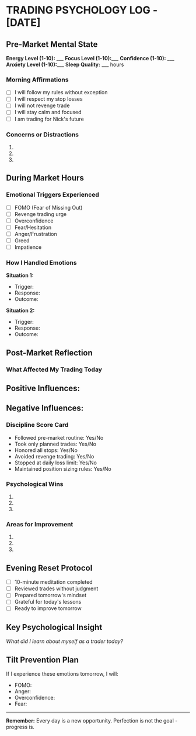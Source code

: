 # TRADING PSYCHOLOGY LOG - [DATE]

## Pre-Market Mental State

**Energy Level (1-10):** ___
**Focus Level (1-10):**___
**Confidence (1-10):** ___
**Anxiety Level (1-10):**___
**Sleep Quality:** ___ hours

### Morning Affirmations

- [ ] I will follow my rules without exception
- [ ] I will respect my stop losses
- [ ] I will not revenge trade
- [ ] I will stay calm and focused
- [ ] I am trading for Nick's future

### Concerns or Distractions

1.
2.
3.

## During Market Hours

### Emotional Triggers Experienced

- [ ] FOMO (Fear of Missing Out)
- [ ] Revenge trading urge
- [ ] Overconfidence
- [ ] Fear/Hesitation
- [ ] Anger/Frustration
- [ ] Greed
- [ ] Impatience

### How I Handled Emotions

**Situation 1:**

- Trigger:
- Response:
- Outcome:

**Situation 2:**

- Trigger:
- Response:
- Outcome:

## Post-Market Reflection

### What Affected My Trading Today

**Positive Influences:**
-

**Negative Influences:**
-

### Discipline Score Card

- Followed pre-market routine: Yes/No
- Took only planned trades: Yes/No
- Honored all stops: Yes/No
- Avoided revenge trading: Yes/No
- Stopped at daily loss limit: Yes/No
- Maintained position sizing rules: Yes/No

### Psychological Wins

1.
2.
3.

### Areas for Improvement

1.
2.
3.

## Evening Reset Protocol

- [ ] 10-minute meditation completed
- [ ] Reviewed trades without judgment
- [ ] Prepared tomorrow's mindset
- [ ] Grateful for today's lessons
- [ ] Ready to improve tomorrow

## Key Psychological Insight

_What did I learn about myself as a trader today?_

## Tilt Prevention Plan

If I experience these emotions tomorrow, I will:

- FOMO:
- Anger:
- Overconfidence:
- Fear:

---
**Remember:** Every day is a new opportunity. Perfection is not the goal - progress is.
